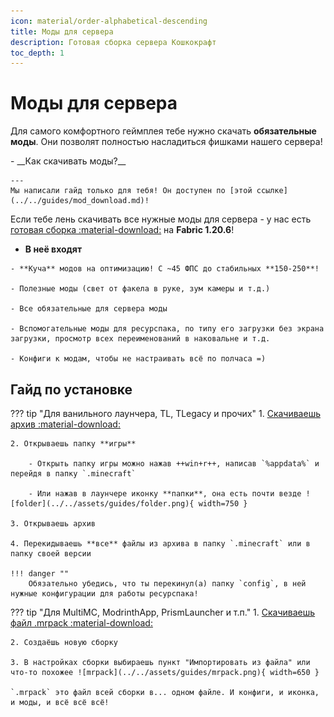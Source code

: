 ```yaml
---
icon: material/order-alphabetical-descending
title: Моды для сервера
description: Готовая сборка сервера Кошкокрафт
toc_depth: 1
---
```


# Моды для сервера

Для самого комфортного геймплея тебе нужно скачать **обязательные моды**. Они позволят полностью насладиться фишками нашего сервера!

<div class="grid cards" markdown>
-    __Как скачивать моды?__

    ---
    Мы написали гайд только для тебя! Он доступен по [этой ссылке](../../guides/mod_download.md)!
</div>

Если тебе лень скачивать все нужные моды для сервера - у нас есть [готовая сборка :material-download:](../../assets/CatCraft%201.20.6.7z) на **Fabric 1.20.6**!

<div class="grid cards" markdown>

-    __В неё входят__

    - **Куча** модов на оптимизацию! С ~45 ФПС до стабильных **150-250**!

    - Полезные моды (свет от факела в руке, зум камеры и т.д.)

    - Все обязательные для сервера моды

    - Вспомогательные моды для ресурспака, по типу его загрузки без экрана загрузки, просмотр всех переименований в наковальне и т.д.

    - Конфиги к модам, чтобы не настраивать всё по полчаса =)

</div>

## Гайд по установке

??? tip "Для ванильного лаунчера, TL, TLegacy и прочих"
    1. [Скачиваешь архив :material-download:](../../assets/CatCraft%201.20.6.7z)

    2. Открываешь папку **игры**
        
        - Открыть папку игры можно нажав ++win+r++, написав `%appdata%` и перейдя в папку `.minecraft`
        
        - Или нажав в лаунчере иконку **папки**, она есть почти везде ![folder](../../assets/guides/folder.png){ width=750 }
    
    3. Открываешь архив 
    
    4. Перекидываешь **все** файлы из архива в папку `.minecraft` или в папку своей версии

    !!! danger ""
        Обязательно убедись, что ты перекинул(а) папку `config`, в ней нужные конфигурации для работы ресурспака!

??? tip "Для MultiMC, ModrinthApp, PrismLauncher и т.п."
    1. [Скачиваешь файл .mrpack :material-download:](../../assets/CatCraft%201.20.6%201.0.0.mrpack)

    2. Создаёшь новую сборку

    3. В настройках сборки выбираешь пункт "Импортировать из файла" или что-то похожее ![mrpack](../../assets/guides/mrpack.png){ width=650 }

    `.mrpack` это файл всей сборки в... одном файле. И конфиги, и иконка, и моды, и всё всё всё!

<!-- ??? abstract "Список обязательных модов"

    <div class="grid cards" markdown>

    -    :fontawesome-solid-microphone: __PlasmoVoice__

        ---
        ![plasmo](https://cdn.modrinth.com/data/1bZhdhsH/icon.png){ align=right width="100" }
        Войсчат внутри игры! **Говорить необязательно**, но слушать тебе никак не помешает, верно?

        [:octicons-arrow-right-24: Перейти на сайт мода](https://modrinth.com/plugin/plasmo-voice/versions?g=1.20.1&l=fabric&l=forge)

    -    :material-human-female-dance: __EmoteCraft__

        ---
        ![emote](https://cdn.modrinth.com/data/pZ2wrerK/icon.png){ align=right width="100" }

        <span class="red">Мод недоступен на 1.20.6, поэтому на данный момент необязателен.</span>

        Мод на эмоции для РП! Как и с войсчатом - пользоваться никто не заставляет, но смотреть ведь никак не помешает, верно?

        [:octicons-arrow-right-24: Перейти на сайт мода](https://modrinth.com/mod/emotecraft)

    -    :material-pickaxe: __CIT Resewn__

        ---
        ![cit](https://cdn.modrinth.com/data/otVJckYQ/icon.png){ align=right width="100" }

        <span class="red">Мод недоступен на 1.20.6, поэтому на данный момент необязателен.</span>

        Замена многих функций Optifine для текстур предметов. Как пример - переименование текстур через наковальню!

        [:octicons-arrow-right-24: Перейти на сайт мода](https://modrinth.com/mod/cit-resewn)

    -    :material-tshirt-v: __Customizable Player Models__

        ---
        ![cpm](https://cdn.modrinth.com/data/h1E7sQNL/icon.png){ align=right width="100" }
        Мод, позволяющий полностью изменять модель персонажа - от кастомных рук/ног/глаз, до полностью проработанной модели с анимациями!

        [:octicons-arrow-right-24: Перейти на сайт мода](https://modrinth.com/plugin/custom-player-models)

    -    :material-loading:{ .rotate-animation } __RRLS__

        ---
        ![rrls](https://cdn.modrinth.com/data/ZP7xHXtw/7a416b09817a79adfa6a3ef9368990135e276821.png){ align=right width="100" }

        <span class="red">Мод бесполезен, т.к. загрузка ресурспака происходит <bold>до</bold> захода на сервер.</span>

        Мод, позволяющий играть, пока загружается ресурспак, а не стоять афк минуту.

        [:octicons-arrow-right-24: Перейти на сайт мода](https://modrinth.com/mod/rrls)

    </div> -->